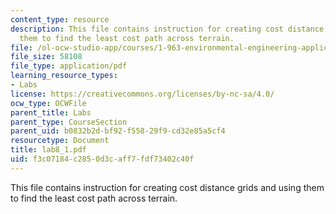 ```yaml
---
content_type: resource
description: This file contains instruction for creating cost distance grids and using
  them to find the least cost path across terrain.
file: /ol-ocw-studio-app/courses/1-963-environmental-engineering-applications-of-geographic-information-systems-fall-2004/f3c07184c2850d3caff7fdf73402c40f_lab8_1.pdf
file_size: 58108
file_type: application/pdf
learning_resource_types:
- Labs
license: https://creativecommons.org/licenses/by-nc-sa/4.0/
ocw_type: OCWFile
parent_title: Labs
parent_type: CourseSection
parent_uid: b0832b2d-bf92-f558-29f9-cd32e85a5cf4
resourcetype: Document
title: lab8_1.pdf
uid: f3c07184-c285-0d3c-aff7-fdf73402c40f
---
```

This file contains instruction for creating cost distance grids and using them to find the least cost path across terrain.